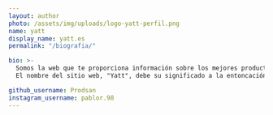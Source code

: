 ```yaml
---
layout: author
photo: /assets/img/uploads/logo-yatt-perfil.png
name: yatt
display_name: yatt.es
permalink: "/biografia/"

bio: >-
  Somos la web que te proporciona información sobre los mejores productos que hay en internet. Ofrecemos clasificaciones de productos, recomendaciones, contenidos varios... ¡y mucho más! 💙
  El nombre del sitio web, "Yatt", debe su significado a la entoncación al pronunciar el nombre. Es decir, "Yatt" suena como... ¡yat! 🔴 ¡Ya ta! 🟠 ¡Ya está! 🟢

github_username: Prodsan
instagram_username: pablor.98
---
```


